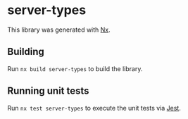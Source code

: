 # server-types

This library was generated with [Nx](https://nx.dev).

## Building

Run `nx build server-types` to build the library.

## Running unit tests

Run `nx test server-types` to execute the unit tests via [Jest](https://jestjs.io).
